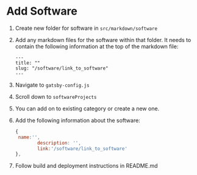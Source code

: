 # Add Software

1. Create new folder for software in `src/markdown/software`
2. Add any markdown files for the software within that folder. It needs to contain the following information at the top of the markdown file:

   ```
   ---
   title: ""
   slug: "/software/link_to_software"
   ---
   ```
3. Navigate to ``gatsby-config.js``
4. Scroll down to `softwareProjects`
5. You can add on to existing category or create a new one.
6. Add the following information about the software:

   ```javascript
   {
   	name:'',
           description: '',
           link:'/software/link_to_software'
   },
   ```
7. Follow build and deployment instructions in README.md
